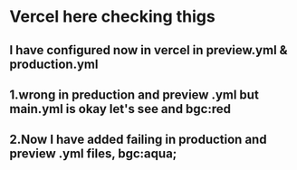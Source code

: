 # Vercel here checking thigs

## I have configured now in vercel in **preview.yml** & **production.yml** 

## 1.wrong in preduction and preview .yml but main.yml is okay let's see and bgc:red

## 2.Now I have added failing in production and preview .yml files, bgc:aqua; 
